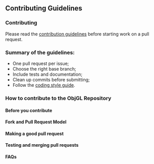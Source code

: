 ## Contributing Guidelines

### Contributing

Please read the [contribution guidelines](http://fovi3d.com) before starting work on a pull request.

### Summary of the guidelines:

* One pull request per issue;
* Choose the right base branch;
* Include tests and documentation;
* Clean up commits before submitting;
* Follow the [coding style guide](http://fovi3d.com).

### How to contribute to the ObjGL Repository

#### Before you contribute

#### Fork and Pull Request Model

#### Making a good pull request

#### Testing and merging pull requests

#### FAQs
